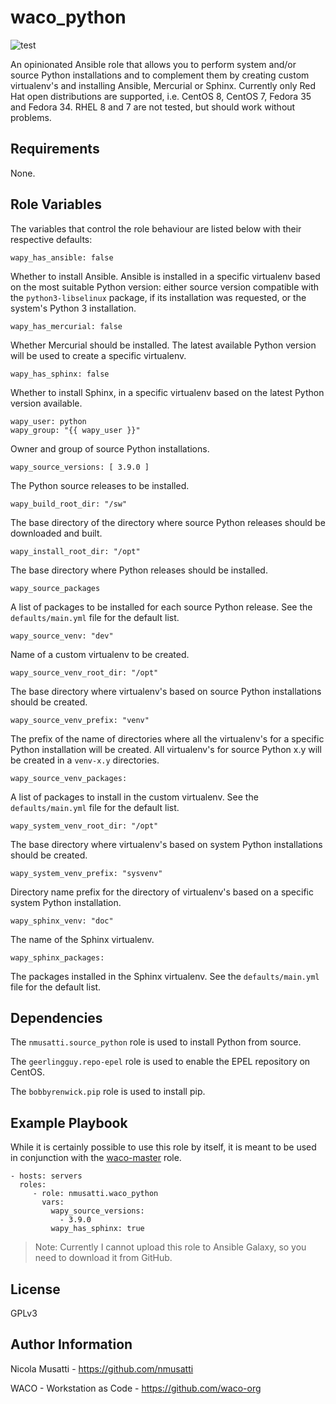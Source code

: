 waco_python
===========

![test](https://github.com/waco-org/waco-python/actions/workflows/test.yml/badge.svg)

An opinionated Ansible role that allows you to perform system and/or source Python installations and
to complement them by creating custom virtualenv's and installing Ansible, Mercurial or Sphinx.
Currently only Red Hat open distributions are supported, i.e. CentOS 8, CentOS 7, Fedora 35 and
Fedora 34. RHEL 8 and 7 are not tested, but should work without problems.

Requirements
------------

None.

Role Variables
--------------

The variables that control the role behaviour are listed below with their respective defaults:

    wapy_has_ansible: false

Whether to install Ansible. Ansible is installed in a specific virtualenv based on the most suitable
Python version: either source version compatible with the ``python3-libselinux`` package, if its
installation was requested, or the system's Python 3 installation.

    wapy_has_mercurial: false

Whether Mercurial should be installed. The latest available Python version will be used to create
a specific virtualenv.

    wapy_has_sphinx: false
    
Whether to install Sphinx, in a specific virtualenv based on the latest Python version available.

    wapy_user: python
    wapy_group: "{{ wapy_user }}"

Owner and group of source Python installations.

    wapy_source_versions: [ 3.9.0 ]

The Python source releases to be installed.

    wapy_build_root_dir: "/sw"

The base directory of the directory where source Python releases should be downloaded and built.

    wapy_install_root_dir: "/opt"
    
The base directory where Python releases should be installed.

    wapy_source_packages

A list of packages to be installed for each source Python release. See the ``defaults/main.yml``
file for the default list.

    wapy_source_venv: "dev"

Name of a custom virtualenv to be created.

    wapy_source_venv_root_dir: "/opt"

The base directory where virtualenv's based on source Python installations should be created.

    wapy_source_venv_prefix: "venv"

The prefix of the name of directories where all the virtualenv's for a specific Python installation
will be created. All virtualenv's for source Python x.y will be created in a ``venv-x.y``
directories.

    wapy_source_venv_packages:

A list of packages to install in the custom virtualenv. See the ``defaults/main.yml`` file for
the default list.

    wapy_system_venv_root_dir: "/opt"

The base directory where virtualenv's based on system Python installations should be created.

    wapy_system_venv_prefix: "sysvenv"

Directory name prefix for the directory of virtualenv's based on a specific system Python
installation.

    wapy_sphinx_venv: "doc"

The name of the Sphinx virtualenv.

    wapy_sphinx_packages:

The packages installed in the Sphinx virtualenv. See the ``defaults/main.yml`` file for the
default list.

Dependencies
------------

The ``nmusatti.source_python`` role is used to install Python from source.

The ``geerlingguy.repo-epel`` role is used to enable the EPEL repository on CentOS.

The ``bobbyrenwick.pip`` role is used to install pip.

Example Playbook
----------------

While it is certainly possible to use this role by itself, it is meant to be used in conjunction
with the [waco-master](https://github.com/waco-org/waco-master) role.

    - hosts: servers
      roles:
         - role: nmusatti.waco_python
           vars:
             wapy_source_versions:
               - 3.9.0
             wapy_has_sphinx: true

> Note: Currently I cannot upload this role to Ansible Galaxy, so you need to download it from
> GitHub.

License
-------

GPLv3

Author Information
------------------

Nicola Musatti - <https://github.com/nmusatti>

WACO - Workstation as Code - <https://github.com/waco-org>
